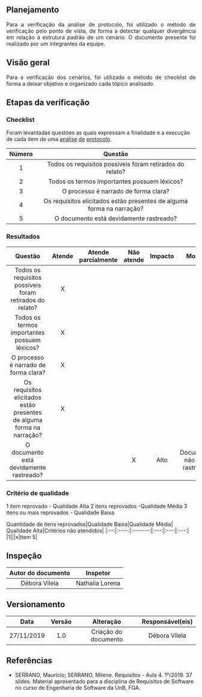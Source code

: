 ## Planejamento
<p align="justify">Para a verificação da análise de protocolo, foi utilizado o método de verificação pelo ponto de vista, de forma a detectar qualquer divergência em relação à estrutura padrão de um cenário. O documento presente foi realizado por um integrantes da equipe.</p>

## Visão geral
<p align="justify">Para a verificação dos cenários, foi utilizado o método de checklist de forma a deixar objetivo e organizado cada tópico analisado.</p>


## Etapas da verificação

### Checklist

Foram levantadas questões as quais expressam a finalidade e a execução de cada item de uma [análise]() [de]() [protocolo](https://requisitos-de-software.github.io/2019.2-Shazam/elicitacao/analise_protocolo/).

|Número|Questão|
|:---:|:---:|
|1|Todos os requisitos possíveis foram retirados do relato?|
|2|Todos os termos importantes possuem léxicos?|
|3|O processo é narrado de forma clara?|
|4|Os requisitos elicitados estão presentes de alguma forma na narração?|
|5|O documento está devidamente rastreado?|

### Resultados

|Questão|Atende|Atende parcialmente|Não atende|Impacto|Motivo|
|:---:|:---:|:---:|:---:|:---:|:---:| 
|Todos os requisitos possíveis foram retirados do relato?|X|||||
|Todos os termos importantes possuem léxicos?|X|||||
|O processo é narrado de forma clara?|X|||||
|Os requisitos elicitados estão presentes de alguma forma na narração?|X|||||
|O documento está devidamente rastreado?|||X|Alto|Documento não está rastreado|

### Critério de qualidade

1 item reprovado - Qualidade Alta
2 itens reprovados -Qualidade Média
3 itens ou mais reprovados - Qualidade Baixa

Quantidade de itens reprovados|Qualidade Baixa|Qualidade Média| Qualidade Alta|Critérios não atendidos|
|:--:|:----:|:-------:|:---:|:---:|:---:|
|1|||x|Item 5|

## Inspeção

|Autor do documento|Inspetor|
|:--:|:----:|
|Débora Vilela|Nathalia Lorena|                                                         

## Versionamento

|Data|Versão|Alteração|Responsável(eis)|
|:--:|:----:|:-------:|:---:|
|27/11/2019|1.0|Criação do documento|Débora Vilela| 


## Referências

* SERRANO, Maurício; SERRANO, Milene. Requisitos - Aula 4. 1º/2019. 37 slides. Material apresentado para a disciplina de Requisitos de Software no curso de Engenharia de Software da UnB, FGA.

    